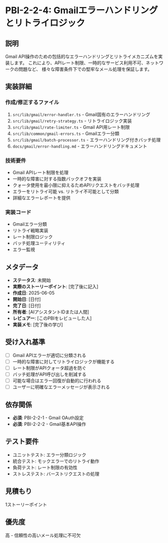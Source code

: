 # PBI-2-2-4: Gmailエラーハンドリングとリトライロジック

## 説明

Gmail API操作のための包括的なエラーハンドリングとリトライメカニズムを実装します。
これにより、APIレート制限、一時的なサービス利用不可、ネットワークの問題など、
様々な障害条件下での堅牢なメール処理を保証します。

## 実装詳細

### 作成/修正するファイル

1. `src/lib/gmail/error-handler.ts` - Gmail固有のエラーハンドリング
2. `src/lib/gmail/retry-strategy.ts` - リトライロジック実装
3. `src/lib/gmail/rate-limiter.ts` - Gmail API用レート制限
4. `src/lib/common/gmail-errors.ts` - Gmailエラー分類
5. `src/lib/gmail/batch-processor.ts` - エラーハンドリング付きバッチ処理
6. `docs/gmail/error-handling.md` - エラーハンドリングドキュメント

### 技術要件

- Gmail APIレート制限を処理
- 一時的な障害に対する指数バックオフを実装
- クォータ使用を最小限に抑えるためAPIリクエストをバッチ処理
- エラーをリトライ可能 vs. リトライ不可能として分類
- 詳細なエラーレポートを提供

### 実装コード

- Gmailエラー分類
- リトライ戦略実装
- レート制限ロジック
- バッチ処理ユーティリティ
- エラー監視

## メタデータ

- **ステータス**: 未開始
- **実際のストーリーポイント**: [完了後に記入]
- **作成日**: 2025-06-05
- **開始日**: [日付]
- **完了日**: [日付]
- **所有者**: [AIアシスタントIDまたは人間]
- **レビュアー**: [このPBIをレビューした人]
- **実装メモ**: [完了後の学び]

## 受け入れ基準

- [ ] Gmail APIエラーが適切に分類される
- [ ] 一時的な障害に対してリトライロジックが機能する
- [ ] レート制限がAPIクォータ超過を防ぐ
- [ ] バッチ処理がAPI呼び出しを削減する
- [ ] 可能な場合はエラー回復が自動的に行われる
- [ ] ユーザーに明確なエラーメッセージが表示される

## 依存関係

- **必須**: PBI-2-2-1 - Gmail OAuth設定
- **必須**: PBI-2-2-2 - Gmail基本API操作

## テスト要件

- ユニットテスト: エラー分類ロジック
- 統合テスト: モックエラーでのリトライ動作
- 負荷テスト: レート制限の有効性
- ストレステスト: バーストリクエストの処理

## 見積もり

1ストーリーポイント

## 優先度

高 - 信頼性の高いメール処理に不可欠
